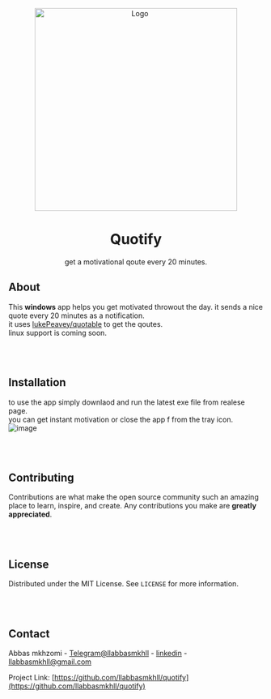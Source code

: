 <p align="center">
    <img src="https://user-images.githubusercontent.com/86796762/180850912-4beed840-13c3-43d7-8fc9-a0df34afad26.jpg" alt="Logo" height="400">
  <br />
  <h1 align="center">Quotify</h1>

  <p align="center">
    get a motivational qoute every 20 minutes.
    <br />
  </p>
</p>






<!-- ABOUT -->
## About

This **windows** app helps you get motivated throwout the day. it sends a nice quote every 20 minutes as a notification.<br />
it uses [lukePeavey/quotable](https://github.com/lukePeavey/quotable) to get the qoutes.<br />
linux support is coming soon.
  
<br />

<br />


<!-- USAGE -->
## Installation
to use the app simply downlaod and run the latest exe file from realese page.<br />
you can get instant motivation or close the app f from the tray icon.<br />
![image](https://user-images.githubusercontent.com/86796762/180854080-83adb096-7c9c-4fdb-949b-1bb838ac6929.png)


<br />

<br />


<!-- CONTRIBUTING -->
## Contributing

Contributions are what make the open source community such an amazing place to learn, inspire, and create. Any contributions you make are **greatly appreciated**.

<br />

<br />

<!-- LICENSE -->
## License

Distributed under the MIT License. See `LICENSE` for more information.

<br />

<br />

<!-- CONTACT -->
## Contact

Abbas mkhzomi - [Telegram@llabbasmkhll](https://t.me/llabbasmkhll) - [linkedin](https://www.linkedin.com/in/itsabbas/) - llabbasmkhll@gmail.com

Project Link: [https://github.com/llabbasmkhll/quotify](https://github.com/llabbasmkhll/quotify)


